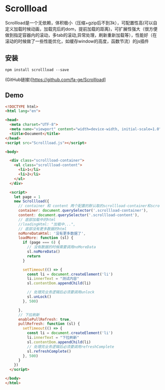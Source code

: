 # Scrollload

Scrollload是一个无依赖，体积极小（压缩+gzip后不到3k），可配置性高(可以自定义加载时候动画，加载完后的dom，提前加载的距离)，可扩展性强大（很方便做到指定容器内的滚动，多tab的滚动,异常处理，刷新重新加载等），性能好（在滚动的时候做了一些性能优化，如缓存window的高度，函数节流）的js插件

## 安装

``npm install scrollload --save``

(GitHub链接)[https://github.com/fa-ge/Scrollload]

## Demo

``` html
<!DOCTYPE html>
<html lang="en">

<head>
  <meta charset="UTF-8">
  <meta name="viewport" content="width=device-width, initial-scale=1.0">
  <title>Document</title>
</head>
<script src="Scrollload.js"></script>

<body>

  <div class="scrollload-container">
    <ul class="scrollload-content">
      <li>1</li>
      <li>2</li>
    </ul>
  </div>

  <script>
    let page = 1
    new Scrollload({
      // container 和 content 两个配置的默认取的scrollload-container和scrollload-content类的dom。只要你按照以上的dom结构写，这两个配置是可以省略的
      container: document.querySelector('.scrollload-container'),
      content: document.querySelector('.scrollload-content'),
      // 底部加载中的html
      //loadingHtml: "加载中...",
      // 底部没有更多数据的html
      noMoreDataHtml: '没有更多数据了',
      loadMore: function (sl) {
        if (page === 6) {
          // 没有数据的时候需要调用noMoreData
          sl.noMoreData()
          return
        }

        setTimeout(() => {
          const li = document.createElement('li')
          li.innerText = "测试内容"
          sl.contentDom.appendChild(li)

          // 处理完业务逻辑后必须要调用unlock
          sl.unLock()
        }, 500)

      },
      // 下拉刷新
      enablePullRefresh: true,
      pullRefresh: function (sl) {
        setTimeout(() => {
          const li = document.createElement('li')
          li.innerText = "下拉刷新"
          sl.contentDom.appendChild(li)
          // 处理完业务逻辑后必须要调用refreshComplete
          sl.refreshComplete()
        }, 500)
      }
    })
  </script>

</body>
</html>
```